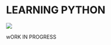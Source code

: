 # LEARNING PYTHON

<img src="https://media1.giphy.com/media/KAq5w47R9rmTuvWOWa/giphy.gif">

wORK IN PROGRESS
